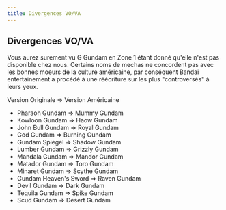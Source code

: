 ```yaml
---
title: Divergences VO/VA
---
```


Divergences VO/VA
-----------------


Vous aurez surement vu G Gundam en Zone 1 étant donné qu'elle n'est pas disponible chez nous. Certains noms de mechas ne concordent pas avec les bonnes moeurs de la culture américaine, par conséquent Bandai entertainement a procédé à une réécriture sur les plus "controversés" à leurs yeux.   



Version Originale => Version Américaine


* Pharaoh Gundam => Mummy Gundam
* Kowloon Gundam => Haow Gundam
* John Bull Gundam => Royal Gundam
* God Gundam => Burning Gundam
* Gundam Spiegel => Shadow Gundam
* Lumber Gundam => Grizzly Gundam
* Mandala Gundam => Mandor Gundam
* Matador Gundam => Toro Gundam
* Minaret Gundam => Scythe Gundam
* Gundam Heaven's Sword => Raven Gundam
* Devil Gundam => Dark Gundam
* Tequila Gundam => Spike Gundam
* Scud Gundam => Desert Gundam
